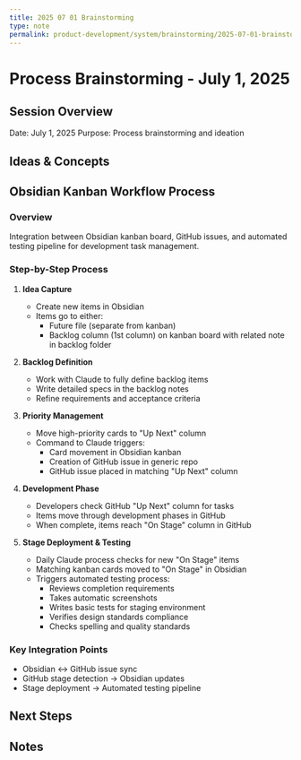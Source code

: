 ```yaml
---
title: 2025 07 01 Brainstorming
type: note
permalink: product-development/system/brainstorming/2025-07-01-brainstorming
---
```


# Process Brainstorming - July 1, 2025

## Session Overview
Date: July 1, 2025
Purpose: Process brainstorming and ideation

## Ideas & Concepts
## Obsidian Kanban Workflow Process

### Overview
Integration between Obsidian kanban board, GitHub issues, and automated testing pipeline for development task management.

### Step-by-Step Process

1. **Idea Capture**
   - Create new items in Obsidian
   - Items go to either:
     - Future file (separate from kanban)
     - Backlog column (1st column) on kanban board with related note in backlog folder

2. **Backlog Definition**
   - Work with Claude to fully define backlog items
   - Write detailed specs in the backlog notes
   - Refine requirements and acceptance criteria

3. **Priority Management**
   - Move high-priority cards to "Up Next" column
   - Command to Claude triggers:
     - Card movement in Obsidian kanban
     - Creation of GitHub issue in generic repo
     - GitHub issue placed in matching "Up Next" column

4. **Development Phase**
   - Developers check GitHub "Up Next" column for tasks
   - Items move through development phases in GitHub
   - When complete, items reach "On Stage" column in GitHub

5. **Stage Deployment & Testing**
   - Daily Claude process checks for new "On Stage" items
   - Matching kanban cards moved to "On Stage" in Obsidian
   - Triggers automated testing process:
     - Reviews completion requirements
     - Takes automatic screenshots
     - Writes basic tests for staging environment
     - Verifies design standards compliance
     - Checks spelling and quality standards

### Key Integration Points
- Obsidian ↔ GitHub issue sync
- GitHub stage detection → Obsidian updates
- Stage deployment → Automated testing pipeline
## Next Steps

## Notes